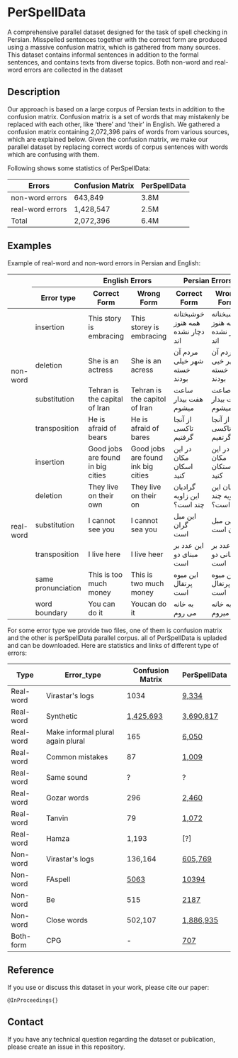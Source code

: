 # PerSpellData

A comprehensive parallel dataset designed for the task of spell checking in Persian. Misspelled sentences together with the correct form are produced using a massive confusion matrix, which is gathered from many sources. This dataset contains informal sentences in addition to the formal sentences, and contains texts from diverse topics. Both non-word and real-word errors are collected in the dataset


## Description

Our approach is based on a large corpus of Persian texts in addition to the confusion matrix. Confusion matrix is a set of words that may mistakenly be replaced with each other, like ‘there’ and ‘their’ in English. We gathered a confusion matrix containing 2,072,396 pairs of words from various sources, which are explained below. Given the confusion matrix, we make our parallel dataset by replacing correct words of corpus sentences with words which are confusing with them.

Following shows some statistics of PerSpellData:

Errors   | Confusion Matrix | PerSpellData|
---------|------------------|-------------|
non-word errors | 643,849     |3.8M|
real-word errors| 1,428,547   |2.5M|
Total           | 2,072,396   |6.4M|


## Examples

Example of real-word and non-word errors in Persian and English:


<table>
    <thead>
        <tr>
	    <th rowspan=2></th>
	    <th></th>
            <th colspan=2>English Errors</th>
            <th colspan=2 >Persian Errors</th>
        </tr>
	     <th>Error type</th>
	     <th>Correct Form</th>
	     <th>Wrong Form</th>
	     <th>Correct Form</th>
	     <th>Wrong Form</th>
	<tr>
	</tr>
    </thead>
    <tbody>
        <tr>
            <td rowspan=4>non-word</td>
            <td>insertion</td>
	    <td>This story is embracing</td>
	    <td>This storey is embracing </td>
	    <td>خوشبختانه همه هنوز دچار نشده اند </td>
	    <td>خوشبخنانه همه هنوز دچار نشده اند</td>
        </tr>
        <tr>
            <td>deletion</td>
            <td>She is an actress </td>
	    <td>She is an acress</td>
	    <td>مردم آن شهر خیلی خسته بودند</td>
	    <td>مردم آن شهر خیی خسته بودند</td>
        </tr>
     <tr>
            <td>substitution</td>
            <td>Tehran is the capital of Iran </td>
	    <td>Tehran is the capitol of Iran</td>
	    <td>ساعت هفت بیدار میشوم </td>
	    <td>صاعت هفت بیدار میشوم</td>
        </tr>
     <tr>
            <td>transposition</td>
            <td>He is afraid of bears </td>
	    <td>He is afraid of bares</td>
	    <td>از آنجا تاکسی گرفتیم</td>
	    <td>از آنجا تاکسی گرتفیم</td>
        </tr>
        <tr>
            <td rowspan=6>real-word</td>
	    <td>insertion</td>
	    <td>Good jobs are found in big cities</td>
            <td>Good jobs are found ink big cities</td>
	    <td>در این مکان اسکان کنید</td>
	    <td>در این مکان استکان کنید</td>
	    <td></td>
        </tr>
	<tr>
	    <td>deletion</td>
	    <td>They live on their own</td>
            <td>They live on their on</td>
	    <td>گرادیان این زاویه چند است؟</td>
	    <td>گدایان این زاویه چند است؟</td>
        </tr>
	<tr>
	    <td>substitution</td>
            <td>I cannot see you</td>
	    <td>I cannot sea you</td>
	    <td>این مبل گران است</td>
	    <td>این مبل میان است</td>
        </tr>
	<tr>
	    <td>transposition</td>
            <td>I live here</td>
	    <td>I live heer</td>
	    <td>این عدد بر مبنای دو است</td>
	    <td>ین عدد بر مبانی دو است</td>
        </tr>
	<tr>
	    <td>same pronunciation</td>
            <td>This is too much money</td>
	    <td>This is two much money</td>
	    <td>این میوه پرتقال است</td>
	    <td>این میوه پرتغال است</td>
        </tr>
	<tr>
	    <td>word boundary </td>
            <td>You can do it </td>
	    <td>Youcan do it</td>
	    <td>به خانه می روم</td>
	    <td>به خانه میروم</td>
        </tr>
    </tbody>
</table>


For some error type we provide two files, one of them is confusion matrix and the other is perSpellData parallel corpus.
all of PerSpellData is upladed and can be downloaded.
Here are statistics and links of different type of errors:

Type |Error_type | Confusion Matrix | PerSpellData |
---------|---------|------------|-----------|
Real-word |Virastar's logs  			| 1034	 	| [9,334](https://github.com/rominaoji/PerSpellData/tree/main/DataSet/real-word/virastar)	|
Real-word |Synthetic  				| [1,425,693](https://drive.google.com/drive/folders/1VK6tUEJoqPTE7SCs6FJt4p0P6BosDj2x?usp=sharing) 	| [3,690,817](https://github.com/rominaoji/PerSpellData/tree/main/DataSet/real-word/synthetic)		|
Real-word |Make informal plural again plural 	| 165		| [6,050](https://github.com/rominaoji/PerSpellData/tree/main/DataSet/real-word/plural) 		|
Real-word |Common mistakes 			| 87		| [1,009](https://github.com/rominaoji/PerSpellData/tree/main/DataSet/real-word/common) 	|
Real-word |Same sound 				| ? 		| ?		|
Real-word |Gozar words 				| 296	 	| [2,460](https://github.com/rominaoji/PerSpellData/tree/main/DataSet/real-word/gozar) 	|
Real-word |Tanvin 				| 79	  	| [1,072](https://github.com/rominaoji/PerSpellData/tree/main/DataSet/real-word/tanvin) 	|
Real-word |Hamza 				| 1,193		| [?] 		|
Non-word  |Virastar's logs  			| 136,164 	| [605,769](https://github.com/rominaoji/PerSpellData/tree/main/DataSet/non-word/Virastar)	|
Non-word  |FAspell  				| [5063](https://www.kaggle.com/rtatman/faspell) 	| [10394](https://github.com/rominaoji/PerSpellData/tree/main/DataSet/non-word/Faspell)		|
Non-word  |Be 					| 515		| [2187](https://github.com/rominaoji/PerSpellData/tree/main/DataSet/real-word/be) 	|
Non-word  |Close words  			| 502,107 	| [1,886,935](https://github.com/rominaoji/PerSpellData/tree/main/DataSet/non-word/close-words) 		|
Both-form |CPG  				| - 		| [707](https://github.com/rominaoji/PerSpellData/tree/main/dehkhoda)	|


## Reference 

If you use or discuss this dataset in your work, please cite our paper:

```
@InProceedings{}
```

## Contact

If you have any technical question regarding the dataset or publication, please
create an issue in this repository.
